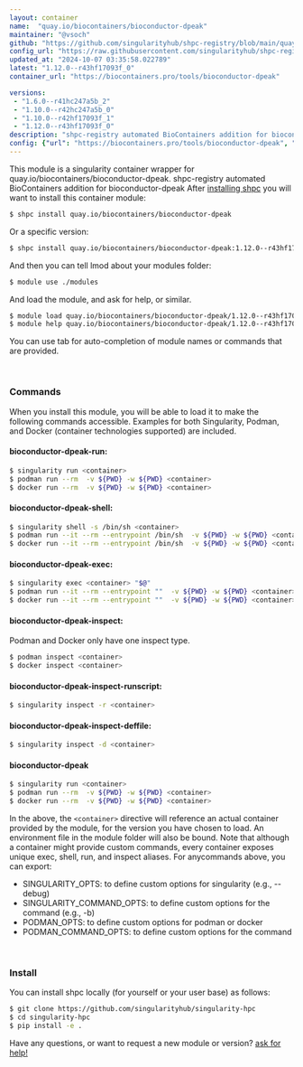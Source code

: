 ```yaml
---
layout: container
name:  "quay.io/biocontainers/bioconductor-dpeak"
maintainer: "@vsoch"
github: "https://github.com/singularityhub/shpc-registry/blob/main/quay.io/biocontainers/bioconductor-dpeak/container.yaml"
config_url: "https://raw.githubusercontent.com/singularityhub/shpc-registry/main/quay.io/biocontainers/bioconductor-dpeak/container.yaml"
updated_at: "2024-10-07 03:35:58.022789"
latest: "1.12.0--r43hf17093f_0"
container_url: "https://biocontainers.pro/tools/bioconductor-dpeak"

versions:
 - "1.6.0--r41hc247a5b_2"
 - "1.10.0--r42hc247a5b_0"
 - "1.10.0--r42hf17093f_1"
 - "1.12.0--r43hf17093f_0"
description: "shpc-registry automated BioContainers addition for bioconductor-dpeak"
config: {"url": "https://biocontainers.pro/tools/bioconductor-dpeak", "maintainer": "@vsoch", "description": "shpc-registry automated BioContainers addition for bioconductor-dpeak", "latest": {"1.12.0--r43hf17093f_0": "sha256:16cebc7944a888c910f4ccf082f68678a2aa4f78919806eaa8e02b478edee780"}, "tags": {"1.6.0--r41hc247a5b_2": "sha256:b6394320d506fb0a5f7e5423f0ae157f0df50812ff6f80395fc7b94a1dde1acd", "1.10.0--r42hc247a5b_0": "sha256:c772ecfaa760a4c37431e3368dc32892be7ddf14f66646b083f2224da0623fcd", "1.10.0--r42hf17093f_1": "sha256:d9b8c682027f4fc5e88515221b4da6c336fb0c62a3e0c343b79a55ae4feb4b3e", "1.12.0--r43hf17093f_0": "sha256:16cebc7944a888c910f4ccf082f68678a2aa4f78919806eaa8e02b478edee780"}, "docker": "quay.io/biocontainers/bioconductor-dpeak"}
---
```


This module is a singularity container wrapper for quay.io/biocontainers/bioconductor-dpeak.
shpc-registry automated BioContainers addition for bioconductor-dpeak
After [installing shpc](#install) you will want to install this container module:


```bash
$ shpc install quay.io/biocontainers/bioconductor-dpeak
```

Or a specific version:

```bash
$ shpc install quay.io/biocontainers/bioconductor-dpeak:1.12.0--r43hf17093f_0
```

And then you can tell lmod about your modules folder:

```bash
$ module use ./modules
```

And load the module, and ask for help, or similar.

```bash
$ module load quay.io/biocontainers/bioconductor-dpeak/1.12.0--r43hf17093f_0
$ module help quay.io/biocontainers/bioconductor-dpeak/1.12.0--r43hf17093f_0
```

You can use tab for auto-completion of module names or commands that are provided.

<br>

### Commands

When you install this module, you will be able to load it to make the following commands accessible.
Examples for both Singularity, Podman, and Docker (container technologies supported) are included.

#### bioconductor-dpeak-run:

```bash
$ singularity run <container>
$ podman run --rm  -v ${PWD} -w ${PWD} <container>
$ docker run --rm  -v ${PWD} -w ${PWD} <container>
```

#### bioconductor-dpeak-shell:

```bash
$ singularity shell -s /bin/sh <container>
$ podman run --it --rm --entrypoint /bin/sh  -v ${PWD} -w ${PWD} <container>
$ docker run --it --rm --entrypoint /bin/sh  -v ${PWD} -w ${PWD} <container>
```

#### bioconductor-dpeak-exec:

```bash
$ singularity exec <container> "$@"
$ podman run --it --rm --entrypoint ""  -v ${PWD} -w ${PWD} <container> "$@"
$ docker run --it --rm --entrypoint ""  -v ${PWD} -w ${PWD} <container> "$@"
```

#### bioconductor-dpeak-inspect:

Podman and Docker only have one inspect type.

```bash
$ podman inspect <container>
$ docker inspect <container>
```

#### bioconductor-dpeak-inspect-runscript:

```bash
$ singularity inspect -r <container>
```

#### bioconductor-dpeak-inspect-deffile:

```bash
$ singularity inspect -d <container>
```



#### bioconductor-dpeak

```bash
$ singularity run <container>
$ podman run --rm  -v ${PWD} -w ${PWD} <container>
$ docker run --rm  -v ${PWD} -w ${PWD} <container>
```


In the above, the `<container>` directive will reference an actual container provided
by the module, for the version you have chosen to load. An environment file in the
module folder will also be bound. Note that although a container
might provide custom commands, every container exposes unique exec, shell, run, and
inspect aliases. For anycommands above, you can export:

 - SINGULARITY_OPTS: to define custom options for singularity (e.g., --debug)
 - SINGULARITY_COMMAND_OPTS: to define custom options for the command (e.g., -b)
 - PODMAN_OPTS: to define custom options for podman or docker
 - PODMAN_COMMAND_OPTS: to define custom options for the command

<br>

### Install

You can install shpc locally (for yourself or your user base) as follows:

```bash
$ git clone https://github.com/singularityhub/singularity-hpc
$ cd singularity-hpc
$ pip install -e .
```

Have any questions, or want to request a new module or version? [ask for help!](https://github.com/singularityhub/singularity-hpc/issues)